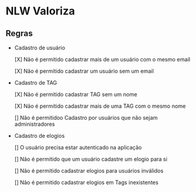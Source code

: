 # NLW Valoriza

## Regras 

- Cadastro de usuário

    [X] Não é permitido cadastrar mais de um usuário com o mesmo email

    [X] Não é permitido cadastrar um usuário sem um email

- Cadastro de TAG
    
    [X] Não é permitido cadastrar TAG sem um nome

    [X] Não é permitido cadastrar mais de uma TAG com o mesmo nome

    [] Não é permitidoo Cadastro por usuários que não sejam administradores 

- Cadastro de elogios

    [] O usuário precisa estar autenticado na aplicação 

    [] Não é permitido que um usuário cadastre um elogio para si

    [] Não é permitido cadastrar elogios para usuários inválidos

    [] Não é permitido cadastrar elogios em Tags inexistentes
